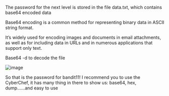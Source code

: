 The password for the next level is stored in the file data.txt, which contains base64 encoded data

Base64 encoding is a common method for representing binary data in ASCII string format. 

It’s widely used for encoding images and documents in email attachments, as well as for including data in URLs and in numerous applications that support only text.

Base64 -d to decode the file

![image](https://github.com/user-attachments/assets/23616571-b72a-45ce-9a13-18400637974e)

So that is the password for bandit11!
I recommend you to use the CyberChef, it has many thing in there to show us: base64, hex, dump......and easy to use
